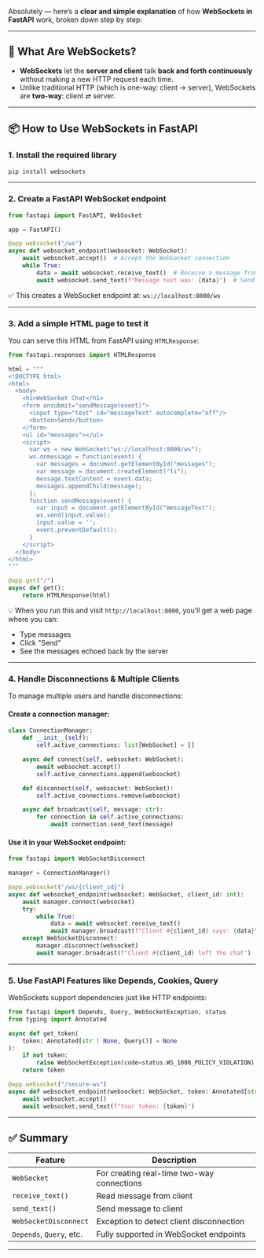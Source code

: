 Absolutely — here’s a **clear and simple explanation** of how **WebSockets in FastAPI** work, broken down step by step:

---

## 🚀 What Are WebSockets?

* **WebSockets** let the **server and client** talk **back and forth continuously** without making a new HTTP request each time.
* Unlike traditional HTTP (which is one-way: client → server), WebSockets are **two-way**: client ⇄ server.

---

## 📦 How to Use WebSockets in FastAPI

### 1. **Install the required library**

```bash
pip install websockets
```

---

### 2. **Create a FastAPI WebSocket endpoint**

```python
from fastapi import FastAPI, WebSocket

app = FastAPI()

@app.websocket("/ws")
async def websocket_endpoint(websocket: WebSocket):
    await websocket.accept()  # Accept the WebSocket connection
    while True:
        data = await websocket.receive_text()  # Receive a message from the client
        await websocket.send_text(f"Message text was: {data}")  # Send a reply
```

✅ This creates a WebSocket endpoint at: `ws://localhost:8000/ws`

---

### 3. **Add a simple HTML page to test it**

You can serve this HTML from FastAPI using `HTMLResponse`:

```python
from fastapi.responses import HTMLResponse

html = """
<!DOCTYPE html>
<html>
  <body>
    <h1>WebSocket Chat</h1>
    <form onsubmit="sendMessage(event)">
      <input type="text" id="messageText" autocomplete="off"/>
      <button>Send</button>
    </form>
    <ul id="messages"></ul>
    <script>
      var ws = new WebSocket("ws://localhost:8000/ws");
      ws.onmessage = function(event) {
        var messages = document.getElementById("messages");
        var message = document.createElement("li");
        message.textContent = event.data;
        messages.appendChild(message);
      };
      function sendMessage(event) {
        var input = document.getElementById("messageText");
        ws.send(input.value);
        input.value = '';
        event.preventDefault();
      }
    </script>
  </body>
</html>
"""

@app.get("/")
async def get():
    return HTMLResponse(html)
```

💡 When you run this and visit `http://localhost:8000`, you’ll get a web page where you can:

* Type messages
* Click "Send"
* See the messages echoed back by the server

---

### 4. **Handle Disconnections & Multiple Clients**

To manage multiple users and handle disconnections:

#### Create a connection manager:

```python
class ConnectionManager:
    def __init__(self):
        self.active_connections: list[WebSocket] = []

    async def connect(self, websocket: WebSocket):
        await websocket.accept()
        self.active_connections.append(websocket)

    def disconnect(self, websocket: WebSocket):
        self.active_connections.remove(websocket)

    async def broadcast(self, message: str):
        for connection in self.active_connections:
            await connection.send_text(message)
```

#### Use it in your WebSocket endpoint:

```python
from fastapi import WebSocketDisconnect

manager = ConnectionManager()

@app.websocket("/ws/{client_id}")
async def websocket_endpoint(websocket: WebSocket, client_id: int):
    await manager.connect(websocket)
    try:
        while True:
            data = await websocket.receive_text()
            await manager.broadcast(f"Client #{client_id} says: {data}")
    except WebSocketDisconnect:
        manager.disconnect(websocket)
        await manager.broadcast(f"Client #{client_id} left the chat")
```

---

### 5. **Use FastAPI Features like Depends, Cookies, Query**

WebSockets support dependencies just like HTTP endpoints:

```python
from fastapi import Depends, Query, WebSocketException, status
from typing import Annotated

async def get_token(
    token: Annotated[str | None, Query()] = None
):
    if not token:
        raise WebSocketException(code=status.WS_1008_POLICY_VIOLATION)
    return token

@app.websocket("/secure-ws")
async def websocket_endpoint(websocket: WebSocket, token: Annotated[str, Depends(get_token)]):
    await websocket.accept()
    await websocket.send_text(f"Your token: {token}")
```

---

## ✅ Summary

| Feature                  | Description                                |
| ------------------------ | ------------------------------------------ |
| `WebSocket`              | For creating real-time two-way connections |
| `receive_text()`         | Read message from client                   |
| `send_text()`            | Send message to client                     |
| `WebSocketDisconnect`    | Exception to detect client disconnection   |
| `Depends`, `Query`, etc. | Fully supported in WebSocket endpoints     |

---

